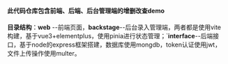 #### 此代码仓库包含前端、后端、后台管理端的增删改查demo

**目录结构**：**web** --前端页面，**backstage**--后台录入管理端，两者都是使用vite构建，基于vue3+elementplus，使用pinia进行状态管理；`**interface**--后端接口，基于node的express框架搭建，数据库使用mongdb，token认证使用jwt，文件上传操作使用multer。